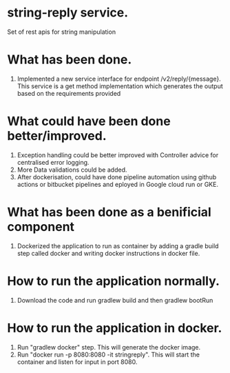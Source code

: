 # string-reply service.
Set of rest apis for string manipulation
# What has been done.
1. Implemented a new service interface for endpoint /v2/reply/{message}. This service is a get method implementation which generates the output based on the requirements provided
# What could have been done better/improved.
1. Exception handling could be better improved with Controller advice for centralised error logging.
2. More Data validations could be added.
3. After dockerisation, could have done pipeline automation using github actions or bitbucket pipelines and eployed in Google cloud run or GKE.
# What has been done as a benificial component
1. Dockerized the application to run as container by adding a gradle build step called docker and writing docker instructions in docker file.
# How to run the application normally.
1. Download the code and run gradlew build and then gradlew bootRun
# How to run the application in docker.
1. Run "gradlew docker" step. This will generate the docker image.
2. Run "docker run -p 8080:8080 -it stringreply". This will start the container and listen for input in port 8080. 

